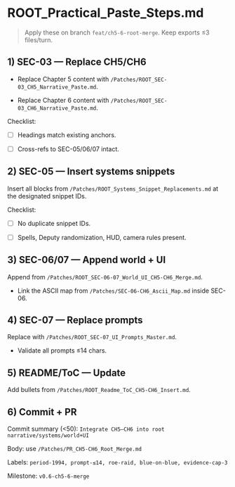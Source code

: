# ROOT_Practical_Paste_Steps.md
> Apply these on branch `feat/ch5-6-root-merge`. Keep exports ≤3 files/turn.

## 1) SEC-03 — Replace CH5/CH6

- Replace Chapter 5 content with `/Patches/ROOT_SEC-03_CH5_Narrative_Paste.md`.

- Replace Chapter 6 content with `/Patches/ROOT_SEC-03_CH6_Narrative_Paste.md`.

Checklist:

- [ ] Headings match existing anchors.

- [ ] Cross-refs to SEC-05/06/07 intact.

## 2) SEC-05 — Insert systems snippets

Insert all blocks from `/Patches/ROOT_Systems_Snippet_Replacements.md` at the designated snippet IDs.

Checklist:

- [ ] No duplicate snippet IDs.

- [ ] Spells, Deputy randomization, HUD, camera rules present.

## 3) SEC-06/07 — Append world + UI

Append from `/Patches/ROOT_SEC-06-07_World_UI_CH5-CH6_Merge.md`.

- Link the ASCII map from `/Patches/SEC-06-CH6_Ascii_Map.md` inside SEC-06.

## 4) SEC-07 — Replace prompts

Replace with `/Patches/ROOT_SEC-07_UI_Prompts_Master.md`.

- Validate all prompts ≤14 chars.

## 5) README/ToC — Update

Add bullets from `/Patches/ROOT_Readme_ToC_CH5-CH6_Insert.md`.

## 6) Commit + PR

Commit summary (<50): `Integrate CH5–CH6 into root narrative/systems/world+UI`

Body: use `/Patches/PR_CH5-CH6_Root_Merge.md`

Labels: `period-1994, prompt-≤14, roe-raid, blue-on-blue, evidence-cap-3`

Milestone: `v0.6-ch5-6-merge`

